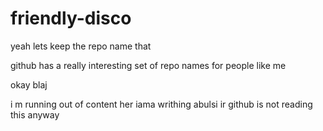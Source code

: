 # friendly-disco


yeah lets keep the repo name that 


github has a really interesting set of repo names for people like me


okay blaj 


i m running out of content her 
 iama writhing abulsi ir
github is not reading this anyway 
